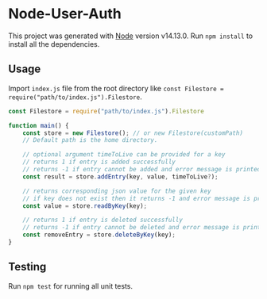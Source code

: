 # Node-User-Auth

This project was generated with [Node](https://github.com/nodejs/node) version v14.13.0.
Run `npm install` to install all the dependencies.

## Usage

Import `index.js` file from the root directory like `const Filestore = require("path/to/index.js").Filestore`.

```javascript
const Filestore = require("path/to/index.js").Filestore

function main() {
    const store = new Filestore(); // or new Filestore(customPath)
    // Default path is the home directory.

    // optional argument timeToLive can be provided for a key
    // returns 1 if entry is added successfully
    // returns -1 if entry cannot be added and error message is printed on the console.
    const result = store.addEntry(key, value, timeToLive?);

    // returns corresponding json value for the given key
    // if key does not exist then it returns -1 and error message is printed on the console.
    const value = store.readByKey(key);

    // returns 1 if entry is deleted successfully
    // returns -1 if entry cannot be deleted and error message is printed on the console.
    const removeEntry = store.deleteByKey(key);
}
```

## Testing

Run `npm test` for running all unit tests.